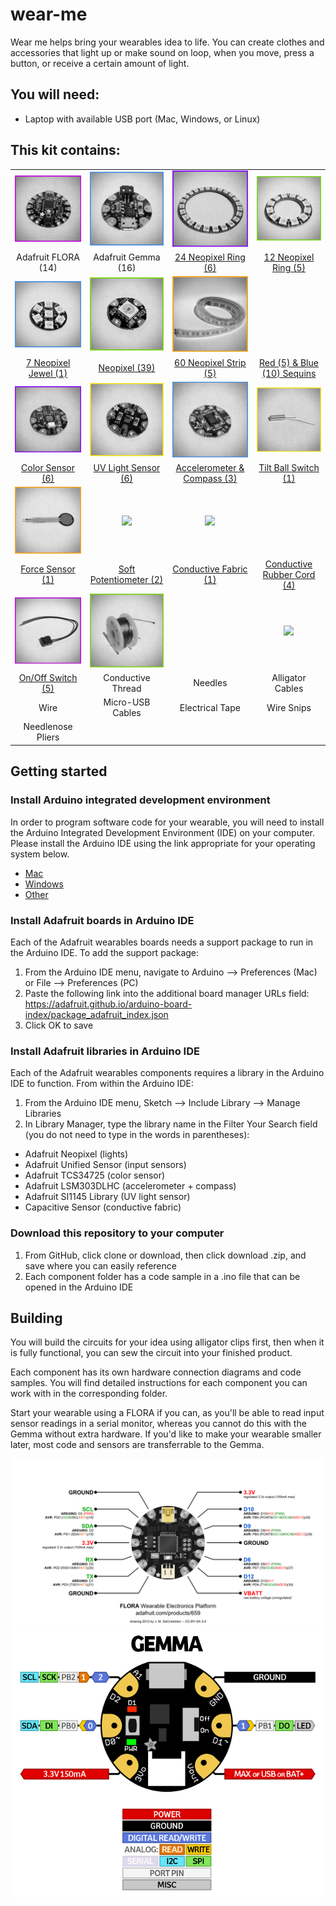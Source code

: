 # wear-me

Wear me helps bring your wearables idea to life. You can create clothes and accessories that light up or make sound on loop, when you move, press a button, or receive a certain amount of light.

## You will need:
- Laptop with available USB port (Mac, Windows, or Linux)

## This kit contains:
|   |   |   |   |
|:---:|:---:|:---:|:---:|
| <img src="https://github.com/eaziware/wear-me/blob/master/images/flora.png" width="250px"/> | <img src="https://github.com/eaziware/wear-me/blob/master/images/gemma.png" width="250px"/> | <img src="https://github.com/eaziware/wear-me/blob/master/images/neopixel-24-ring.png" width="250px"/> | <img src="https://github.com/eaziware/wear-me/blob/master/images/neopixel-12-ring.png" width="250px"/> |
| Adafruit FLORA (14) | Adafruit Gemma (16) | [24 Neopixel Ring (6)](https://github.com/eaziware/wear-me/tree/master/lights-neopixels) | [12 Neopixel Ring (5)](https://github.com/eaziware/wear-me/tree/master/lights-neopixels) |
| <img src="https://github.com/eaziware/wear-me/blob/master/images/neopixel-7-jewel.png" width="250px"/> | <img src="https://github.com/eaziware/wear-me/blob/master/images/neopixel.png" width="250px"/> | <img src="https://github.com/eaziware/wear-me/blob/master/images/neopixel-60-strip.png" width="250px"/> |   |
| [7 Neopixel Jewel (1)](https://github.com/eaziware/wear-me/tree/master/lights-neopixels) | [Neopixel (39)](https://github.com/eaziware/wear-me/tree/master/lights-neopixels) | [60 Neopixel Strip (5)](https://github.com/eaziware/wear-me/tree/master/lights-neopixels) | [Red (5) & Blue (10) Sequins](https://github.com/eaziware/wear-me/tree/master/lights-sequins) |
| <img src="https://github.com/eaziware/wear-me/blob/master/images/color-sensor.png" width="250px"/> | <img src="https://github.com/eaziware/wear-me/blob/master/images/uv-light-sensor.png" width="250px"/> | <img src="https://github.com/eaziware/wear-me/blob/master/images/accelerometer-compass.png" width="250px"/> | <img src="https://github.com/eaziware/wear-me/blob/master/images/tilt-ball-switch.png" width="250px"/> |
| [Color Sensor (6)](https://github.com/eaziware/wear-me/tree/master/inputs-color-sensor) | [UV Light Sensor (6)](https://github.com/eaziware/wear-me/tree/master/inputs-uv-light-sensor) | [Accelerometer & Compass (3)](https://github.com/eaziware/wear-me/tree/master/inputs-accelerometer-compass) | [Tilt Ball Switch (1)](https://github.com/eaziware/wear-me/tree/master/inputs-tilt-ball-switch) |
| <img src="https://github.com/eaziware/wear-me/blob/master/images/force-sensor.png" width="250px"/> | <img src="https://github.com/eaziware/wear-me/blob/master/images/soft-potentiometer.png" width="250px"/> | <img src="https://github.com/eaziware/wear-me/blob/master/images/conductive-fabric.png" width="250px"/> |   |
| [Force Sensor (1)](https://github.com/eaziware/wear-me/tree/master/inputs-force-sensor) | [Soft Potentiometer (2)](https://github.com/eaziware/wear-me/tree/master/inputs-soft-potentiometer) | [Conductive Fabric (1)](https://github.com/eaziware/wear-me/tree/master/inputs-conductive-fabric) | [Conductive Rubber Cord (4)](https://github.com/eaziware/wear-me/tree/master/inputs-conductive-rubber-cord-stretch-sensor) |
| <img src="https://github.com/eaziware/wear-me/blob/master/images/on-off-switch.png" width="250px"/> | <img src="https://github.com/eaziware/wear-me/blob/master/images/conductive-thread.png" width="250px"/> |   | <img src="https://github.com/eaziware/wear-me/blob/master/images/alligator-clips.png" width="250px"/> |   |
| [On/Off Switch (5)](https://github.com/eaziware/wear-me/tree/master/inputs-on-off-switch) | Conductive Thread | Needles | Alligator Cables |
| Wire | Micro-USB Cables | Electrical Tape | Wire Snips |
| Needlenose Pliers |

## Getting started
### Install Arduino integrated development environment
In order to program software code for your wearable, you will need to install the Arduino Integrated Development Environment (IDE) on your computer. Please install the Arduino IDE using the link appropriate for your operating system below.
- [Mac](https://www.arduino.cc/download_handler.php?f=/arduino-1.8.5-macosx.zip)
- [Windows](https://www.arduino.cc/download_handler.php?f=https://www.microsoft.com/store/apps/9nblggh4rsd8?ocid=badge)
- [Other](https://www.arduino.cc/en/Main/Software)

### Install Adafruit boards in Arduino IDE
Each of the Adafruit wearables boards needs a support package to run in the Arduino IDE. To add the support package:
1. From the Arduino IDE menu, navigate to Arduino --> Preferences (Mac) or File --> Preferences (PC)
2. Paste the following link into the additional board manager URLs field: https://adafruit.github.io/arduino-board-index/package_adafruit_index.json
3. Click OK to save

### Install Adafruit libraries in Arduino IDE
Each of the Adafruit wearables components requires a library in the Arduino IDE to function. From within the Arduino IDE:
1. From the Arduino IDE menu, Sketch --> Include Library --> Manage Libraries
2. In Library Manager, type the library name in the Filter Your Search field (you do not need to type in the words in parentheses):
- Adafruit Neopixel (lights)
- Adafruit Unified Sensor (input sensors)
- Adafruit TCS34725 (color sensor)
- Adafruit LSM303DLHC (accelerometer + compass)
- Adafruit SI1145 Library (UV light sensor)
- Capacitive Sensor (conductive fabric)

### Download this repository to your computer
1. From GitHub, click clone or download, then click download .zip, and save where you can easily reference
2. Each component folder has a code sample in a .ino file that can be opened in the Arduino IDE

## Building
You will build the circuits for your idea using alligator clips first, then when it is fully functional, you can sew the circuit into your finished product.

Each component has its own hardware connection diagrams and code samples. You will find detailed instructions for each component you can work with in the corresponding folder.

Start your wearable using a FLORA if you can, as you'll be able to read input sensor readings in a serial monitor, whereas you cannot do this with the Gemma without extra hardware. If you'd like to make your wearable smaller later, most code and sensors are transferrable to the Gemma.

<img src="https://github.com/eaziware/wear-me/blob/master/images/flora_pinout.png"/>
<div align="center"><img src="https://github.com/eaziware/wear-me/blob/master/images/gemma_pinout.png"/></div>
